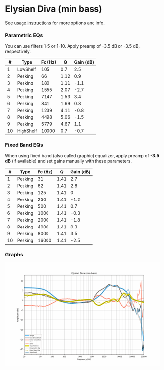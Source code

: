 # Elysian Diva (min bass)
See [usage instructions](https://github.com/jaakkopasanen/AutoEq#usage) for more options and info.

### Parametric EQs
You can use filters 1-5 or 1-10. Apply preamp of -3.5 dB or -3.5 dB, respectively.

|   # | Type      |   Fc (Hz) |    Q |   Gain (dB) |
|-----|-----------|-----------|------|-------------|
|   1 | LowShelf  |       105 | 0.7  |         2.5 |
|   2 | Peaking   |        66 | 1.12 |         0.9 |
|   3 | Peaking   |       180 | 1.11 |        -1.1 |
|   4 | Peaking   |      1555 | 2.07 |        -2.7 |
|   5 | Peaking   |      7147 | 1.53 |         3.4 |
|   6 | Peaking   |       841 | 1.69 |         0.8 |
|   7 | Peaking   |      1239 | 4.11 |        -0.8 |
|   8 | Peaking   |      4498 | 5.06 |        -1.5 |
|   9 | Peaking   |      5779 | 4.67 |         1.1 |
|  10 | HighShelf |     10000 | 0.7  |        -0.7 |

### Fixed Band EQs
When using fixed band (also called graphic) equalizer, apply preamp of **-3.5 dB** (if available) and set gains manually with these parameters.

|   # | Type    |   Fc (Hz) |    Q |   Gain (dB) |
|-----|---------|-----------|------|-------------|
|   1 | Peaking |        31 | 1.41 |         2.7 |
|   2 | Peaking |        62 | 1.41 |         2.8 |
|   3 | Peaking |       125 | 1.41 |         0   |
|   4 | Peaking |       250 | 1.41 |        -1.2 |
|   5 | Peaking |       500 | 1.41 |         0.7 |
|   6 | Peaking |      1000 | 1.41 |        -0.3 |
|   7 | Peaking |      2000 | 1.41 |        -1.8 |
|   8 | Peaking |      4000 | 1.41 |         0.3 |
|   9 | Peaking |      8000 | 1.41 |         3.5 |
|  10 | Peaking |     16000 | 1.41 |        -2.5 |

### Graphs
![](./Elysian%20Diva%20(min%20bass).png)
